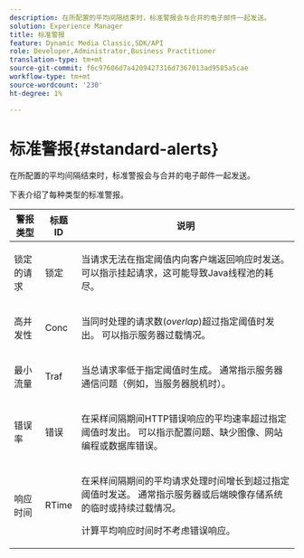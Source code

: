 ```yaml
---
description: 在所配置的平均间隔结束时，标准警报会与合并的电子邮件一起发送。
solution: Experience Manager
title: 标准警报
feature: Dynamic Media Classic,SDK/API
role: Developer,Administrator,Business Practitioner
translation-type: tm+mt
source-git-commit: f6c97606d7a4209427316d7367013ad9585a5cae
workflow-type: tm+mt
source-wordcount: '230'
ht-degree: 1%

---
```



# 标准警报{#standard-alerts}

在所配置的平均间隔结束时，标准警报会与合并的电子邮件一起发送。

下表介绍了每种类型的标准警报。

<table id="table_02611F1B920E48A6973BFA969CA564EB"> 
 <thead> 
  <tr> 
   <th class="entry"> <b>警报类型</b> </th> 
   <th class="entry"> <b>标题ID</b> </th> 
   <th class="entry"> <b>说明</b> </th> 
  </tr> 
 </thead>
 <tbody> 
  <tr> 
   <td> <p>锁定的请求 </p> </td> 
   <td> <p>锁定 </p> </td> 
   <td> <p>当请求无法在指定阈值内向客户端返回响应时发送。 可以指示挂起请求，这可能导致Java线程池的耗尽。 </p> </td> 
  </tr> 
  <tr> 
   <td> <p>高并发性 </p> </td> 
   <td> <p>Conc </p> </td> 
   <td> 当同时处理的请求数(<i>overlap</i>)超过指定阈值时发出。 可以指示服务器过载情况。 </td> 
  </tr> 
  <tr> 
   <td> <p>最小流量 </p> </td> 
   <td> <p>Traf </p> </td> 
   <td> <p>当总请求率低于指定阈值时生成。 通常指示服务器通信问题（例如，当服务器脱机时）。 </p> </td> 
  </tr> 
  <tr> 
   <td> <p>错误率 </p> </td> 
   <td> <p>错误 </p> </td> 
   <td> <p>在采样间隔期间HTTP错误响应的平均速率超过指定阈值时发出。 可以指示配置问题、缺少图像、网站编程或数据库错误。 </p> </td> 
  </tr> 
  <tr> 
   <td> <p>响应时间 </p> </td> 
   <td> <p>RTime </p> </td> 
   <td> <p>在采样间隔期间的平均请求处理时间增长到超过指定阈值时发送。 通常指示服务器或后端映像存储系统的临时或持续过载情况。 </p> <p>计算平均响应时间时不考虑错误响应。 </p> </td> 
  </tr> 
 </tbody> 
</table>

